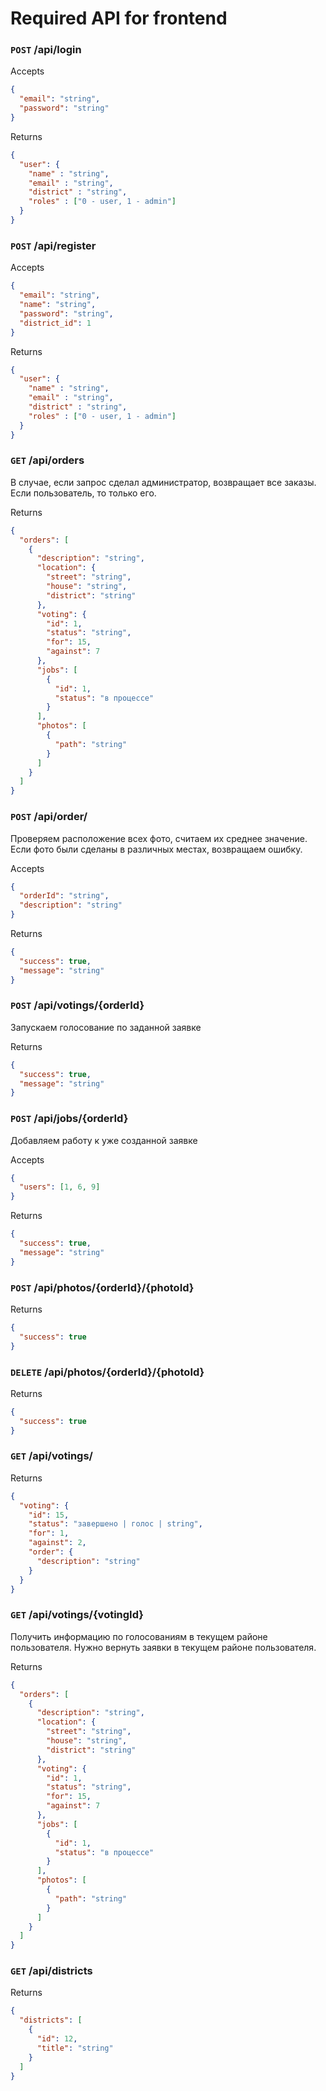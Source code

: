 # Required API for frontend


### ```POST``` /api/login
Accepts

```json
{
  "email": "string",
  "password": "string"
}
```

Returns
```json
{
  "user": {
    "name" : "string",
    "email" : "string",
    "district" : "string",
    "roles" : ["0 - user, 1 - admin"]
  }
}
```


### ```POST``` /api/register
Accepts

```json
{
  "email": "string",
  "name": "string",
  "password": "string",
  "district_id": 1
}
```

Returns
```json
{
  "user": {
    "name" : "string",
    "email" : "string",
    "district" : "string",
    "roles" : ["0 - user, 1 - admin"]
  }
}
```


### ```GET``` /api/orders

В случае, если запрос сделал администратор, возвращает все заказы. Если пользователь, то только его.

Returns

```json
{
  "orders": [
    {
      "description": "string",
      "location": {
        "street": "string",
        "house": "string",
        "district": "string"
      },
      "voting": {
        "id": 1,
        "status": "string",
        "for": 15,
        "against": 7
      },
      "jobs": [
        {
          "id": 1,
          "status": "в процессе"
        }
      ],
      "photos": [
        {
          "path": "string"
        }
      ]
    }
  ]
}
```


### ```POST``` /api/order/

Проверяем расположение всех фото, считаем их среднее значение.
Если фото были сделаны в различных местах, возвращаем ошибку.

Accepts

```json
{
  "orderId": "string",
  "description": "string"
}
```

Returns

```json
{
  "success": true,
  "message": "string"
}
```

### ```POST``` /api/votings/{orderId}

Запускаем голосование по заданной заявке

Returns

```json
{
  "success": true,
  "message": "string"
}
```

### ```POST``` /api/jobs/{orderId}

Добавляем работу к уже созданной заявке

Accepts

```json
{
  "users": [1, 6, 9]
}
```

Returns

```json
{
  "success": true,
  "message": "string"
}
```


### ```POST``` /api/photos/{orderId}/{photoId}

Returns

```json
{
  "success": true
}
```


### ```DELETE``` /api/photos/{orderId}/{photoId}

Returns

```json
{
  "success": true
}
```

### ```GET``` /api/votings/


Returns

```json
{
  "voting": {
    "id": 15,
    "status": "завершено | голос | string",
    "for": 1,
    "against": 2,
    "order": {
      "description": "string"
    }  
  }
}
```



### ```GET``` /api/votings/{votingId}

Получить информацию по голосованиям в текущем районе пользователя. 
Нужно вернуть заявки в текущем районе пользователя.

Returns

```json
{
  "orders": [
    {
      "description": "string",
      "location": {
        "street": "string",
        "house": "string",
        "district": "string"
      },
      "voting": {
        "id": 1,
        "status": "string",
        "for": 15,
        "against": 7
      },
      "jobs": [
        {
          "id": 1,
          "status": "в процессе"
        }
      ],
      "photos": [
        {
          "path": "string"
        }
      ]
    }
  ]
}
```


### ```GET``` /api/districts

Returns

```json
{
  "districts": [
    {
      "id": 12,
      "title": "string"
    }
  ]
}
```
